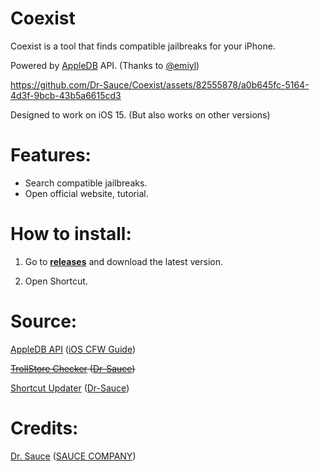 # Coexist

Coexist is a tool that finds compatible jailbreaks for your iPhone.

Powered by [AppleDB](https://appledb.dev/) API. (Thanks to [@emiyl](https://github.com/emiyl))

https://github.com/Dr-Sauce/Coexist/assets/82555878/a0b645fc-5164-4d3f-9bcb-43b5a6615cd3

Designed to work on iOS 15. (But also works on other versions)

# Features:
- Search compatible jailbreaks.
- Open official website, tutorial.

# How to install:

1. Go to [**releases**](https://github.com/Dr-Sauce/Coexist/releases/latest) and download the latest version.

2. Open Shortcut.

# Source:
[AppleDB API](https://github.com/littlebyteorg/appledb/tree/gh-pages) ([iOS CFW Guide](https://ios.cfw.guide/))

~~[TrollStore Checker](https://github.com/dr-sauce/trollstorechecker) ([Dr-Sauce](https://github.com/Dr-Sauce))~~

[Shortcut Updater](https://github.com/Dr-Sauce/ShortcutUpdater) ([Dr-Sauce](https://github.com/Dr-Sauce))

# Credits:
[Dr. Sauce](https://github.com/dr-sauce) ([SAUCE COMPANY](https://m.blog.naver.com/saucecompany_))
